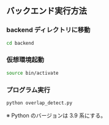 ## バックエンド実行方法

### backend ディレクトリに移動

```bash
cd backend
```

### 仮想環境起動

```bash
source bin/activate
```

### プログラム実行

```bash
python overlap_detect.py
```

※ Python のバージョンは 3.9 系にする。
